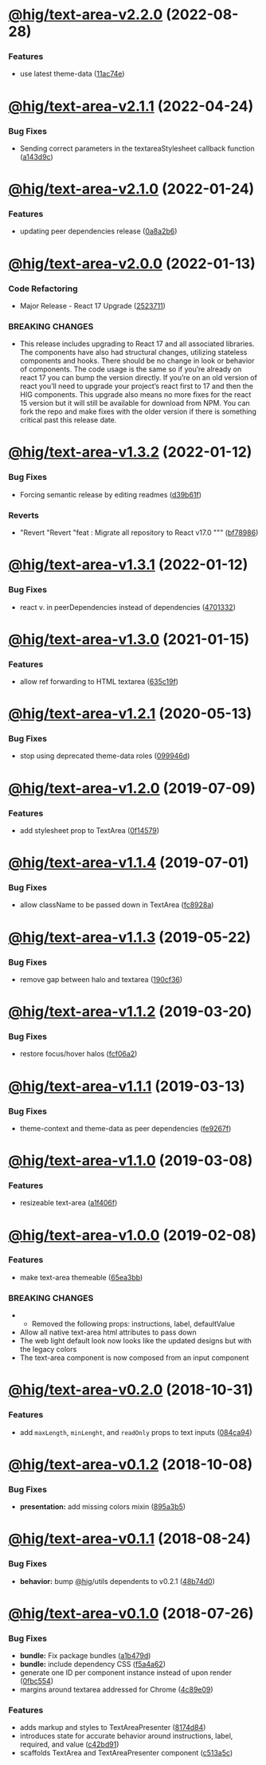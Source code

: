 # [@hig/text-area-v2.2.0](https://github.com/Autodesk/hig/compare/@hig/text-area@2.1.1...@hig/text-area@2.2.0) (2022-08-28)


### Features

* use latest theme-data ([11ac74e](https://github.com/Autodesk/hig/commit/11ac74e))

# [@hig/text-area-v2.1.1](https://github.com/Autodesk/hig/compare/@hig/text-area@2.1.0...@hig/text-area@2.1.1) (2022-04-24)


### Bug Fixes

* Sending correct parameters in the textareaStylesheet callback function ([a143d9c](https://github.com/Autodesk/hig/commit/a143d9c))

# [@hig/text-area-v2.1.0](https://github.com/Autodesk/hig/compare/@hig/text-area@2.0.0...@hig/text-area@2.1.0) (2022-01-24)


### Features

* updating peer dependencies release ([0a8a2b6](https://github.com/Autodesk/hig/commit/0a8a2b6))

# [@hig/text-area-v2.0.0](https://github.com/Autodesk/hig/compare/@hig/text-area@1.3.2...@hig/text-area@2.0.0) (2022-01-13)


### Code Refactoring

* Major Release - React 17 Upgrade ([2523711](https://github.com/Autodesk/hig/commit/2523711))


### BREAKING CHANGES

* This release includes upgrading to React 17 and all associated libraries. The components have also had structural changes, utilizing stateless components and hooks. There should be no change in look or behavior of components. The code usage is the same so if you’re already on react 17 you can bump the version directly. If you’re on an old version of react you’ll need to upgrade your project’s react first to 17 and then the HIG components. This upgrade also means no more fixes for the react 15 version but it will still be available for download from NPM. You can fork the repo and make fixes with the older version if there is something critical past this release date.

# [@hig/text-area-v1.3.2](https://github.com/Autodesk/hig/compare/@hig/text-area@1.3.1...@hig/text-area@1.3.2) (2022-01-12)


### Bug Fixes

* Forcing semantic release by editing readmes ([d39b61f](https://github.com/Autodesk/hig/commit/d39b61f))


### Reverts

* "Revert "Revert "feat : Migrate all repository to React v17.0 """ ([bf78986](https://github.com/Autodesk/hig/commit/bf78986))

# [@hig/text-area-v1.3.1](https://github.com/Autodesk/hig/compare/@hig/text-area@1.3.0...@hig/text-area@1.3.1) (2022-01-12)


### Bug Fixes

*  react v. in peerDependencies instead of dependencies ([4701332](https://github.com/Autodesk/hig/commit/4701332))

# [@hig/text-area-v1.3.0](https://github.com/Autodesk/hig/compare/@hig/text-area@1.2.1...@hig/text-area@1.3.0) (2021-01-15)


### Features

* allow ref forwarding to HTML textarea ([635c19f](https://github.com/Autodesk/hig/commit/635c19f))

# [@hig/text-area-v1.2.1](https://github.com/Autodesk/hig/compare/@hig/text-area@1.2.0...@hig/text-area@1.2.1) (2020-05-13)


### Bug Fixes

* stop using deprecated theme-data roles ([099946d](https://github.com/Autodesk/hig/commit/099946d))

# [@hig/text-area-v1.2.0](https://github.com/Autodesk/hig/compare/@hig/text-area@1.1.4...@hig/text-area@1.2.0) (2019-07-09)


### Features

* add stylesheet prop to TextArea ([0f14579](https://github.com/Autodesk/hig/commit/0f14579))

# [@hig/text-area-v1.1.4](https://github.com/Autodesk/hig/compare/@hig/text-area@1.1.3...@hig/text-area@1.1.4) (2019-07-01)


### Bug Fixes

* allow className to be passed down in TextArea ([fc8928a](https://github.com/Autodesk/hig/commit/fc8928a))

# [@hig/text-area-v1.1.3](https://github.com/Autodesk/hig/compare/@hig/text-area@1.1.2...@hig/text-area@1.1.3) (2019-05-22)


### Bug Fixes

* remove gap between halo and textarea ([190cf36](https://github.com/Autodesk/hig/commit/190cf36))

# [@hig/text-area-v1.1.2](https://github.com/Autodesk/hig/compare/@hig/text-area@1.1.1...@hig/text-area@1.1.2) (2019-03-20)


### Bug Fixes

* restore focus/hover halos ([fcf06a2](https://github.com/Autodesk/hig/commit/fcf06a2))

# [@hig/text-area-v1.1.1](https://github.com/Autodesk/hig/compare/@hig/text-area@1.1.0...@hig/text-area@1.1.1) (2019-03-13)


### Bug Fixes

* theme-context and theme-data as peer dependencies ([fe9267f](https://github.com/Autodesk/hig/commit/fe9267f))

# [@hig/text-area-v1.1.0](https://github.com/Autodesk/hig/compare/@hig/text-area@1.0.0...@hig/text-area@1.1.0) (2019-03-08)


### Features

* resizeable text-area ([a1f406f](https://github.com/Autodesk/hig/commit/a1f406f))

# [@hig/text-area-v1.0.0](https://github.com/Autodesk/hig/compare/@hig/text-area@0.2.0...@hig/text-area@1.0.0) (2019-02-08)


### Features

* make text-area themeable ([65ea3bb](https://github.com/Autodesk/hig/commit/65ea3bb))


### BREAKING CHANGES

* * Removed the following props: instructions, label, defaultValue
* Allow all native text-area html attributes to pass down
* The web light default look now looks like the updated designs but with the legacy colors
* The text-area component is now composed from an input component

# [@hig/text-area-v0.2.0](https://github.com/Autodesk/hig/compare/@hig/text-area@0.1.2...@hig/text-area@0.2.0) (2018-10-31)


### Features

* add `maxLength`, `minLenght`, and `readOnly` props to text inputs ([084ca94](https://github.com/Autodesk/hig/commit/084ca94))

# [@hig/text-area-v0.1.2](https://github.com/Autodesk/hig/compare/@hig/text-area@0.1.1...@hig/text-area@0.1.2) (2018-10-08)


### Bug Fixes

* **presentation:** add missing colors mixin ([895a3b5](https://github.com/Autodesk/hig/commit/895a3b5))

# [@hig/text-area-v0.1.1](https://github.com/Autodesk/hig/compare/@hig/text-area@0.1.0...@hig/text-area@0.1.1) (2018-08-24)


### Bug Fixes

* **behavior:** bump [@hig](https://github.com/hig)/utils dependents to v0.2.1 ([48b74d0](https://github.com/Autodesk/hig/commit/48b74d0))

<a name="@hig/text-area-v0.1.0"></a>
# [@hig/text-area-v0.1.0](https://github.com/Autodesk/hig/compare/@hig/text-area@0.0.0...@hig/text-area@0.1.0) (2018-07-26)


### Bug Fixes

* **bundle:** Fix package bundles ([a1b479d](https://github.com/Autodesk/hig/commit/a1b479d))
* **bundle:** include dependency CSS ([f5a4a62](https://github.com/Autodesk/hig/commit/f5a4a62))
* generate one ID per component instance instead of upon render ([0fbc554](https://github.com/Autodesk/hig/commit/0fbc554))
* margins around textarea addressed for Chrome ([4c89e09](https://github.com/Autodesk/hig/commit/4c89e09))


### Features

* adds markup and styles to TextAreaPresenter ([8174d84](https://github.com/Autodesk/hig/commit/8174d84))
* introduces state for accurate behavior around instructions, label, required, and value ([c42bd91](https://github.com/Autodesk/hig/commit/c42bd91))
* scaffolds TextArea and TextAreaPresenter component ([c513a5c](https://github.com/Autodesk/hig/commit/c513a5c))
